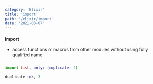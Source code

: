 ```yaml
---
category: 'Elixir'
title: 'import'
path: '/elixir/import'
date: '2021-03-07'
---
```


#### import

- access functions or macros from other modules without using fully qualified name

```elixir

import List, only: [duplicate: 2]

duplicate :ok, 3
```
